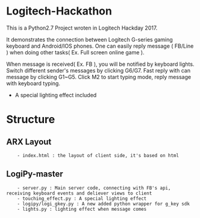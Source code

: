 # Logitech-Hackathon

This is a Python2.7 Project wroten in Logitech Hackday 2017.

It demonstrates the connection between Logitech G-series gaming keyboard and Android/IOS phones. One can easily reply message ( FB/Line ) when doing other tasks( Ex. Full screen online game ). 

When message is received( Ex. FB ), you will be notified by keyboard lights. 
Switch different sender's messages by clicking G6/G7. 
Fast reply with can message by clicking G1~G5.
Click M2 to start typing mode, reply message with keyboard typing.


* A special lighting effect included

# Structure

ARX Layout
-----------------------------------
        - index.html : the layout of client side, it's based on html

LogiPy-master
-----------------------------------
        - server.py : Main server code, connecting with FB's api, receiving keyboard events and deliever views to client
        - touching_effect.py : A special lighting effect
        - logipy/logi_gkey.py : A new added python wrapper for g_key sdk
        - lights.py : lighting effect when message comes
